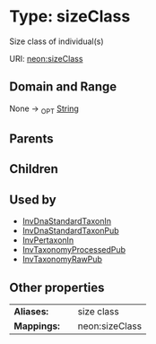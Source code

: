 
# Type: sizeClass


Size class of individual(s)

URI: [neon:sizeClass](https://data.neonscience.org/sizeClass)


## Domain and Range

None ->  <sub>OPT</sub> [String](types/String.md)

## Parents


## Children


## Used by

 * [InvDnaStandardTaxonIn](InvDnaStandardTaxonIn.md)
 * [InvDnaStandardTaxonPub](InvDnaStandardTaxonPub.md)
 * [InvPertaxonIn](InvPertaxonIn.md)
 * [InvTaxonomyProcessedPub](InvTaxonomyProcessedPub.md)
 * [InvTaxonomyRawPub](InvTaxonomyRawPub.md)

## Other properties

|  |  |  |
| --- | --- | --- |
| **Aliases:** | | size class |
| **Mappings:** | | neon:sizeClass |


